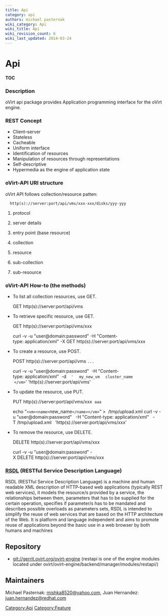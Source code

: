 ```yaml
---
title: Api
category: api
authors: michael pasternak
wiki_category: Api
wiki_title: Api
wiki_revision_count: 6
wiki_last_updated: 2014-03-24
---
```


# Api

__TOC__

### Description

oVirt api package provides Application programming interface for the oVirt engine.

### REST Concept

*   Client–server
*   Stateless
*   Cacheable
*   Uniform interface
*   Identification of resources
*   Manipulation of resources through representations
*   Self-descriptive
*   Hypermedia as the engine of application state

### oVirt-API URI structure

oVirt API follows collection/resource patten:

      http(s)://server:port/api/vms/xxx-xxx/disks/yyy-yyy

1. protocol

2. server details

3. entry point (base resource)

4. collection

5. resource

6. sub-collection

7. sub-resource

### oVirt-API How-to (the methods)

*   To list all collection resources, use GET.

      GET http(s)://server:port/api/vms

*   To retrieve specific resource, use GET.

      GET http(s)://server:port/api/vms/xxx

      curl -v -u "user@domain:password" -H "Content-type: application/xml" -X GET http(s)://server:port/api/vms/xxx

*   To create a resource, use POST.

      POST http(s)://server:port/api/vms
<vm>`...`</vm>

      curl -v -u "user@domain:password" 
      -H "Content-type: application/xml" 
      -d 
` '`<vm>
`  `<name>`my_new_vm`</name>
`  `<cluster><name>`cluster_name`</name></cluster>
`  `<template><name>`template_name`</name></template>
       `</vm>`' 'http(s)://server:port/api/vms'

*   To update the resource, use PUT.

      PUT http(s)://server:port/api/vms/xxx 
<vm><name>`aaa`</name></vm>

      echo "`<vm><name>`new_name`</name></vm>`" >  /tmp/upload.xml
      curl -v -u "user@domain:password" 
       -H "Content-type: application/xml" 
       -T /tmp/upload.xml 
       'http(s)://server:port/api/vms/xxx'

*   To remove the resource, use DELETE.

      DELETE http(s)://server:port/api/vms/xxx

      curl -v -u "user@domain:password" -X DELETE http(s)://server:port/api/vms/xxx

### [RSDL](RSDL) (RESTful Service Description Language)

RSDL (RESTful Service Description Language) is a machine and human readable XML description of HTTP-based web applications (typically REST web services), it models the resource/s provided by a service, the relationships between them, parameters that has to be supplied for the certain operation, specifies if parameter/s has to be mandated and describes possible overloads as parameters sets, RSDL is intended to simplify the reuse of web services that are based on the HTTP architecture of the Web. It is platform and language independent and aims to promote reuse of applications beyond the basic use in a web browser by both humans and machines

## Repository

*   <git://gerrit.ovirt.org/ovirt-engine> (restapi is one of the engine modules located under ovirt/ovirt-engine/backend/manager/modules/restapi/)

## Maintainers

Michael Pasternak: mishka8520@yahoo.com, Juan Hernandez: juan.hernandez@redhat.com

<Category:Api> <Category:Feature>
